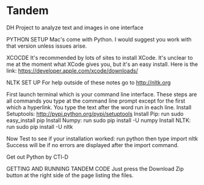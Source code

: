 # Tandem
DH Project to analyze text and images in one interface

PYTHON SETUP
Mac's come with Python. I would suggest you work with that version unless issues arise.

XCOCDE
It's recommended by lots of sites to install XCode. It's unclear to me at the moment what
XCode gives you, but it's an easy install. Here is the link:
https://developer.apple.com/xcode/downloads/


NLTK SET UP
For help outside of these notes go to http://nltk.org

First launch terminal which is your command line interface.
These steps are all commands you type at the command line prompt except for
the first which a hyperlink. You type the text after the word run in each line.
Install Setuptools: http://pypi.python.org/pypi/setuptools
Install Pip: run sudo easy_install pip
Install Numpy: run sudo pip install -U numpy
Install NLTK: run sudo pip install -U nltk


Now Test to see if your installation worked:
run python then type import nltk
Success will be if no errors are displayed after the import command.

Get out Python by CTl-D

GETTING AND RUNNING TANDEM CODE
Just press the Download Zip button at the right side of the page listing the files.
